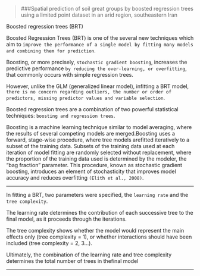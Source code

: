> ###Spatial prediction of soil great groups by boosted regression trees using a limited point dataset in an arid region, southeastern Iran

Boosted regression trees (BRT) 

Boosted Regression Trees (BRT) is one of the several new techniques which aim to `improve the performance of a single model by fitting many models and combining them for prediction`.

Boosting, or more precisely, `stochastic gradient boosting`, increases the predictive performance `by reducing the over-learning, or overfitting`, that commonly occurs with simple regression trees.

However, unlike the GLM (generalized linear model), infitting a BRT model, `there is no concern regarding outliers, the number or order of predictors, missing
predictor values and variable selection`. 

Boosted regression trees are a combination of two powerful statistical techniques: `boosting and regression trees`.

Boosting is a machine learning technique similar to model averaging, where the results of several competing models are merged.Boosting uses a forward, stage-wise
procedure, where tree models arefitted iteratively to a subset of the training data. Subsets of the training data used at each iteration of model fitting are randomly selected without replacement, where the proportion of the training data used is determined by the modeler, the
“bag fraction” parameter. This procedure, known as stochastic gradient boosting, introduces an element of stochasticity that improves model accuracy and reduces overfitting `(Elith et al., 2008)`.

---

In fitting a BRT, two parameters were specified, the `learning rate` and the `tree complexity`.

The learning rate determines the contribution of each successive tree to the final model, as it proceeds through the iterations. 

The tree complexity shows whether the model would represent the main effects only (tree complexity = 1), or whether interactions should have been included (tree complexity = 2, 3…). 

Ultimately, the combination of the learning rate and tree complexity determines the total number of trees in thefinal model

---
